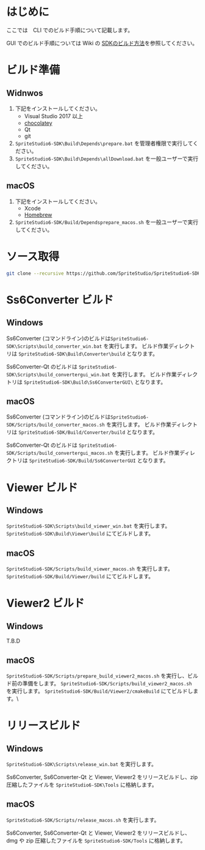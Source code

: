 # はじめに
ここでは　CLI でのビルド手順について記載します。

GUI でのビルド手順については Wiki の [SDKのビルド方法](https://github.com/SpriteStudio/SpriteStudio6-SDK/wiki/SDK%E3%81%AE%E3%83%93%E3%83%AB%E3%83%89%E6%96%B9%E6%B3%95)を参照してください。

# ビルド準備
## Widnwos

1. 下記をインストールしてください。
    - Visual Studio 2017 以上
    - [chocolatey](https://chocolatey.org/)
    - Qt
    - git
2. `SpriteStudio6-SDK\Build\Depends\prepare.bat` を管理者権限で実行してください。
3. `SpriteStudio6-SDK\Build\Depends\allDownload.bat` を一般ユーザーで実行してください。

## macOS

1. 下記をインストールしてください。
    - Xcode
    - [Homebrew](https://brew.sh)
2. `SpriteStudio6-SDK/Build/Dependsprepare_macos.sh` を一般ユーザーで実行してください。


# ソース取得

```bash
git clone --recursive https://github.com/SpriteStudio/SpriteStudio6-SDK.git
```


# Ss6Converter ビルド
## Windows

Ss6Converter (コマンドライン)のビルドは`SpriteStudio6-SDK\Scripts\build_converter_win.bat` を実行します。
ビルド作業ディレクトリは `SpriteStudio6-SDK\Build\Converter\build` となります。

Ss6Converter-Qt のビルドは `SpriteStudio6-SDK\Scripts\build_convertergui_win.bat` を実行します。
ビルド作業ディレクトリは `SpriteStudio6-SDK\Build\Ss6ConverterGUI\` となります。

## macOS

Ss6Converter (コマンドライン)のビルドは`SpriteStudio6-SDK/Scripts/build_converter_macos.sh` を実行します。
ビルド作業ディレクトリは `SpriteStudio6-SDK/Build/Converter/build` となります。

Ss6Converter-Qt のビルドは `SpriteStudio6-SDK/Scripts/build_convertergui_macos.sh` を実行します。
ビルド作業ディレクトリは `SpriteStudio6-SDK/Build/Ss6ConverterGUI` となります。

# Viewer ビルド
## Windows
`SpriteStudio6-SDK\Scripts\build_viewer_win.bat` を実行します。
`SpriteStudio6-SDK\Build\Viewer\build` にてビルドします。

## macOS
`SpriteStudio6-SDK/Scripts/build_viewer_macos.sh` を実行します。
`SpriteStudio6-SDK/Build/Viewer/build` にてビルドします。

# Viewer2 ビルド
## Windows
T.B.D

## macOS
`SpriteStudio6-SDK/Scripts/prepare_build_viewer2_macos.sh` を実行し、ビルド前の準備をします。
`SpriteStudio6-SDK/Scripts/build_viewer2_macos.sh` を実行します。
`SpriteStudio6-SDK/Build/Viewer2/cmakeBuild` にてビルドします。\

# リリースビルド
## Windows

`SpriteStudio6-SDK\Scripts\release_win.bat` を実行します。

Ss6Converter, Ss6Converter-Qt と Viewer, Viewer2 をリリースビルドし、zip 圧縮したファイルを `SpriteStudio6-SDK\Tools` に格納します。

## macOS
`SpriteStudio6-SDK/Scripts/release_macos.sh` を実行します。

Ss6Converter, Ss6Converter-Qt と Viewer, Viewer2 をリリースビルドし、dmg や zip 圧縮したファイルを `SpriteStudio6-SDK/Tools` に格納します。
